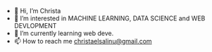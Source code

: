 - 👋 Hi, I’m Christa 
- 👀 I’m interested in MACHINE LEARNING, DATA SCIENCE and WEB DEVLOPMENT 
- 🌱 I’m currently learning web deve.
- 📫 How to reach me christaelsalinu@gmail.com

<!---
elsa-linu/elsa-linu is a ✨ special ✨ repository because its `README.md` (this file) appears on your GitHub profile.
You can click the Preview link to take a look at your changes.
--
